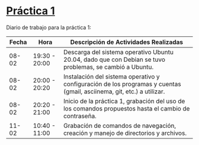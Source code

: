 # [Práctica 1](https://github.com/DSarceno/Simulation-Lab/blob/main/Practicas/Practica1/practica1.md)

Diario de trabajo para la práctica 1:


| Fecha | Hora | Descripción de Actividades Realizadas |
|-------|------|---------------------------------------|
| 08-02 | 19:30 - 20:00 | Descarga del sistema operativo Ubuntu 20.04, dado que con Debian se tuvo problemas, se cambió a Ubuntu. |
| 08-02 | 20:00 - 20:20 | Instalación del sistema operativo y configuración de los programas y cuentas (gmail, asciinema, git, etc.) a utilizar. |
| 08-02 | 20:20 - 21:00 | Inicio de la práctica 1, grabación del uso de los comandos propuestos hasta el cambio de contraseña. |
| 11-02 | 10:40 - 11:00 | Grabación de comandos de navegación, creación y manejo de directorios y archivos. |

